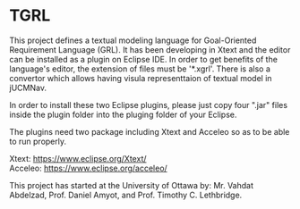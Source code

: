 # TGRL
This project defines a textual modeling language for Goal-Oriented Requirement Language (GRL). It has been developing in Xtext and the editor can be installed as a plugin on Eclipse IDE. In order to get benefits of the language's editor, the extension of files must be '*.xgrl'. There is also a convertor which allows having visula representtaion of textual model in jUCMNav. 

In order to install these two Eclipse plugins, please just copy four ".jar" files inside the plugin folder into the pluging folder of your Eclipse.

The plugins need two package including Xtext and Acceleo so as to be able to run properly.

Xtext:  https://www.eclipse.org/Xtext/   
Acceleo: https://www.eclipse.org/acceleo/


This project has started at the University of Ottawa by:
Mr. Vahdat Abdelzad, Prof. Daniel Amyot, and Prof. Timothy C. Lethbridge.


